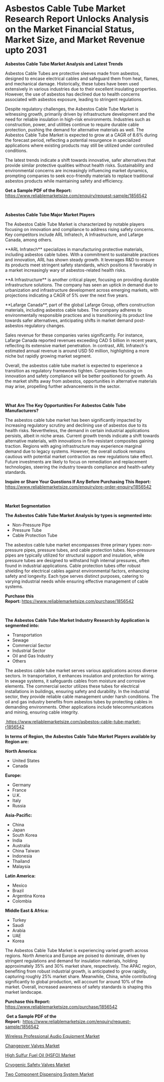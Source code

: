 <p><h1>Asbestos Cable Tube Market Research Report Unlocks Analysis on the Market Financial Status, Market Size, and Market Revenue upto 2031</h1></p><p><strong>Asbestos Cable Tube Market Analysis and Latest Trends</strong></p>
<p><p>Asbestos Cable Tubes are protective sleeves made from asbestos, designed to encase electrical cables and safeguard them from heat, flames, and mechanical damage. Historically, these tubes have been used extensively in various industries due to their excellent insulating properties. However, the use of asbestos has declined due to health concerns associated with asbestos exposure, leading to stringent regulations.</p><p>Despite regulatory challenges, the Asbestos Cable Tube Market is witnessing growth, primarily driven by infrastructure development and the need for reliable insulation in high-risk environments. Industries such as construction, power, and utilities continue to require durable cable protection, pushing the demand for alternative materials as well. The Asbestos Cable Tube Market is expected to grow at a CAGR of 8.6% during the forecast period, reflecting a potential resurgence in specialized applications where existing products may still be utilized under controlled conditions.</p><p>The latest trends indicate a shift towards innovative, safer alternatives that provide similar protective qualities without health risks. Sustainability and environmental concerns are increasingly influencing market dynamics, prompting companies to seek eco-friendly materials to replace traditional asbestos products while maintaining safety and efficiency.</p></p>
<p><strong>Get a Sample PDF of the Report:&nbsp;</strong> <a href="https://www.reliablemarketsize.com/enquiry/request-sample/1856542?utm_campaign=1131&utm_medium=2&utm_source=Github&utm_content=ia&utm_term=20102024&utm_id=asbestos-cable-tube">https://www.reliablemarketsize.com/enquiry/request-sample/1856542</a></p>
<p>&nbsp;</p>
<p><strong>Asbestos Cable Tube Major Market Players</strong></p>
<p><p>The Asbestos Cable Tube Market is characterized by notable players focusing on innovation and compliance to address rising safety concerns. Key competitors include ARL Infratech, A Infrastructure, and Lafarge Canada, among others.</p><p>**ARL Infratech** specializes in manufacturing protective materials, including asbestos cable tubes. With a commitment to sustainable practices and innovation, ARL has shown steady growth. It leverages R&D to ensure its products meet stringent safety standards, which positions it favorably in a market increasingly wary of asbestos-related health risks.</p><p>**A Infrastructure** is another critical player, focusing on providing durable infrastructure solutions. The company has seen an uptick in demand due to urbanization and infrastructure development across emerging markets, with projections indicating a CAGR of 5% over the next five years.</p><p>**Lafarge Canada**, part of the global Lafarge Group, offers construction materials, including asbestos cable tubes. The company adheres to environmentally responsible practices and is transitioning its product line towards safer alternatives, anticipating shifts in market demand post-asbestos regulatory changes.</p><p>Sales revenue for these companies varies significantly. For instance, Lafarge Canada reported revenues exceeding CAD 5 billion in recent years, reflecting its extensive market penetration. In contrast, ARL Infratech's estimated annual revenue is around USD 50 million, highlighting a more niche but rapidly growing market segment.</p><p>Overall, the asbestos cable tube market is expected to experience a transition as regulatory frameworks tighten. Companies focusing on innovation and safety compliance will be better positioned for growth. As the market shifts away from asbestos, opportunities in alternative materials may arise, propelling further advancements in the sector.</p></p>
<p>&nbsp;</p>
<p><strong>What Are The Key Opportunities For Asbestos Cable Tube Manufacturers?</strong></p>
<p><p>The asbestos cable tube market has been significantly impacted by increasing regulatory scrutiny and declining use of asbestos due to its health risks. Nevertheless, the demand in certain industrial applications persists, albeit in niche areas. Current growth trends indicate a shift towards alternative materials, with innovations in fire-resistant composites gaining traction. Regions with aging infrastructure may experience marginal demand due to legacy systems. However, the overall outlook remains cautious with potential market contraction as new regulations take effect. Future investments are likely to focus on remediation and replacement technologies, steering the industry towards compliance and health-safety standards.</p></p>
<p><strong>Inquire or Share Your Questions If Any Before Purchasing This Report:</strong> <a href="https://www.reliablemarketsize.com/enquiry/pre-order-enquiry/1856542?utm_campaign=1131&utm_medium=2&utm_source=Github&utm_content=ia&utm_term=20102024&utm_id=asbestos-cable-tube">https://www.reliablemarketsize.com/enquiry/pre-order-enquiry/1856542</a></p>
<p>&nbsp;</p>
<p><strong>Market Segmentation</strong></p>
<p><strong>The Asbestos Cable Tube Market Analysis by types is segmented into:</strong></p>
<p><ul><li>Non-Pressure Pipe</li><li>Pressure Tube</li><li>Cable Protection Tube</li></ul></p>
<p><p>The asbestos cable tube market encompasses three primary types: non-pressure pipes, pressure tubes, and cable protection tubes. Non-pressure pipes are typically utilized for structural support and insulation, while pressure tubes are designed to withstand high internal pressures, often found in industrial applications. Cable protection tubes offer robust shielding for electrical cables against environmental factors, enhancing safety and longevity. Each type serves distinct purposes, catering to varying industrial needs while ensuring effective management of cable systems.</p></p>
<p><strong>Purchase this Report:&nbsp;</strong><a href="https://www.reliablemarketsize.com/purchase/1856542?utm_campaign=1131&utm_medium=2&utm_source=Github&utm_content=ia&utm_term=20102024&utm_id=asbestos-cable-tube">https://www.reliablemarketsize.com/purchase/1856542</a></p>
<p>&nbsp;</p>
<p><strong>The Asbestos Cable Tube Market Industry Research by Application is segmented into:</strong></p>
<p><ul><li>Transportation</li><li>Sewage</li><li>Commercial Sector</li><li>Industrial Sector</li><li>Oil and Gas Industry</li><li>Others</li></ul></p>
<p><p>The asbestos cable tube market serves various applications across diverse sectors. In transportation, it enhances insulation and protection for wiring. In sewage systems, it safeguards cables from moisture and corrosive elements. The commercial sector utilizes these tubes for electrical installations in buildings, ensuring safety and durability. In the industrial sector, they provide reliable cable management under harsh conditions. The oil and gas industry benefits from asbestos tubes by protecting cables in demanding environments. Other applications include telecommunications and mining, ensuring cable integrity.</p></p>
<p><a href="https://www.reliablemarketsize.com/asbestos-cable-tube-market-r1856542?utm_campaign=1131&utm_medium=2&utm_source=Github&utm_content=ia&utm_term=20102024&utm_id=asbestos-cable-tube">&nbsp;https://www.reliablemarketsize.com/asbestos-cable-tube-market-r1856542</a></p>
<p><strong>In terms of Region, the Asbestos Cable Tube Market Players available by Region are:</strong></p>
<p>
    <p> <strong> North America: </strong>
        <ul>
            <li>United States</li>
            <li>Canada</li>
        </ul>
        </p> 
    <p> <strong> Europe: </strong>
        <ul>
            <li>Germany</li>
            <li>France</li>
            <li>U.K.</li>
            <li>Italy</li>
            <li>Russia</li>
        </ul>
        </p> 
    <p> <strong> Asia-Pacific: </strong>
        <ul>
            <li>China</li>
            <li>Japan</li>
            <li>South Korea</li>
            <li>India</li>
            <li>Australia</li>
            <li>China Taiwan</li>
            <li>Indonesia</li>
            <li>Thailand</li>
            <li>Malaysia</li>
        </ul>
        </p> 
    <p> <strong> Latin America: </strong>
        <ul>
            <li>Mexico</li>
            <li>Brazil</li>
            <li>Argentina Korea</li>
            <li>Colombia</li>
        </ul>
        </p> 
    <p> <strong> Middle East & Africa: </strong>
        <ul>
            <li>Turkey</li>
            <li>Saudi</li>
            <li>Arabia</li>
            <li>UAE</li>
            <li>Korea</li>
        </ul>
    </p>
    </p>
<p><p>The Asbestos Cable Tube Market is experiencing varied growth across regions. North America and Europe are poised to dominate, driven by stringent regulations and demand for insulation materials, holding approximately 35% and 30% market share, respectively. The APAC region, benefiting from robust industrial growth, is anticipated to grow rapidly, capturing roughly 25% market share. Meanwhile, China, while contributing significantly to global production, will account for around 10% of the market. Overall, increased awareness of safety standards is shaping this market landscape.</p></p>
<p><strong>Purchase this Report: </strong><a href="https://www.reliablemarketsize.com/purchase/1856542?utm_campaign=1131&utm_medium=2&utm_source=Github&utm_content=ia&utm_term=20102024&utm_id=asbestos-cable-tube">https://www.reliablemarketsize.com/purchase/1856542</a></p>
<p>&nbsp;<strong>Get a Sample PDF of the Report:&nbsp;&nbsp;</strong><a href="https://www.reliablemarketsize.com/enquiry/request-sample/1856542?utm_campaign=1131&utm_medium=2&utm_source=Github&utm_content=ia&utm_term=20102024&utm_id=asbestos-cable-tube">https://www.reliablemarketsize.com/enquiry/request-sample/1856542</a></p>
<p><strong></strong></p>
<p><p><a href="https://github.com/doyeme32g/Market-Research-Report-List-1/blob/main/wireless-professional-audio-equipment-market.md?utm_campaign=1131&utm_medium=2&utm_source=Github&utm_content=ia&utm_term=20102024&utm_id=asbestos-cable-tube">Wireless Professional Audio Equipment Market</a></p><p><a href="https://www.linkedin.com/pulse/changeover-valves-market-share-size-trends-industry-jk1ye?utm_campaign=1131&utm_medium=2&utm_source=Github&utm_content=ia&utm_term=20102024&utm_id=asbestos-cable-tube">Changeover Valves Market</a></p><p><a href="https://github.com/kandidbn/Market-Research-Report-List-1/blob/main/high-sulfur-fuel-oil-hsfo-market.md?utm_campaign=1131&utm_medium=2&utm_source=Github&utm_content=ia&utm_term=20102024&utm_id=asbestos-cable-tube">High Sulfur Fuel Oil (HSFO) Market</a></p><p><a href="https://www.linkedin.com/pulse/cryogenic-safety-valves-market-maturity-analysis-regional-agiae?utm_campaign=1131&utm_medium=2&utm_source=Github&utm_content=ia&utm_term=20102024&utm_id=asbestos-cable-tube">Cryogenic Safety Valves Market</a></p><p><a href="https://www.linkedin.com/pulse/insights-two-component-dispensing-system-market-players-size-27wwe?utm_campaign=1131&utm_medium=2&utm_source=Github&utm_content=ia&utm_term=20102024&utm_id=asbestos-cable-tube">Two Component Dispensing System Market</a></p></p>